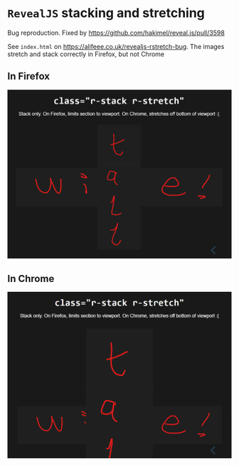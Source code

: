 # `RevealJS` stacking and stretching

Bug reproduction. Fixed by <https://github.com/hakimel/reveal.js/pull/3598>

See `index.html` on <https://alifeee.co.uk/revealjs-rstretch-bug>. The images stretch and stack correctly in Firefox, but not Chrome

## In Firefox

![Screenshot of webpage, showing two images stacked on top of each other](images/repro_firefox.png)

## In Chrome

![Screenshot of webpage, showing two images stacked on top of each other. In this image, the images go off the bottom of the screen](images/repro_chrome.png)
